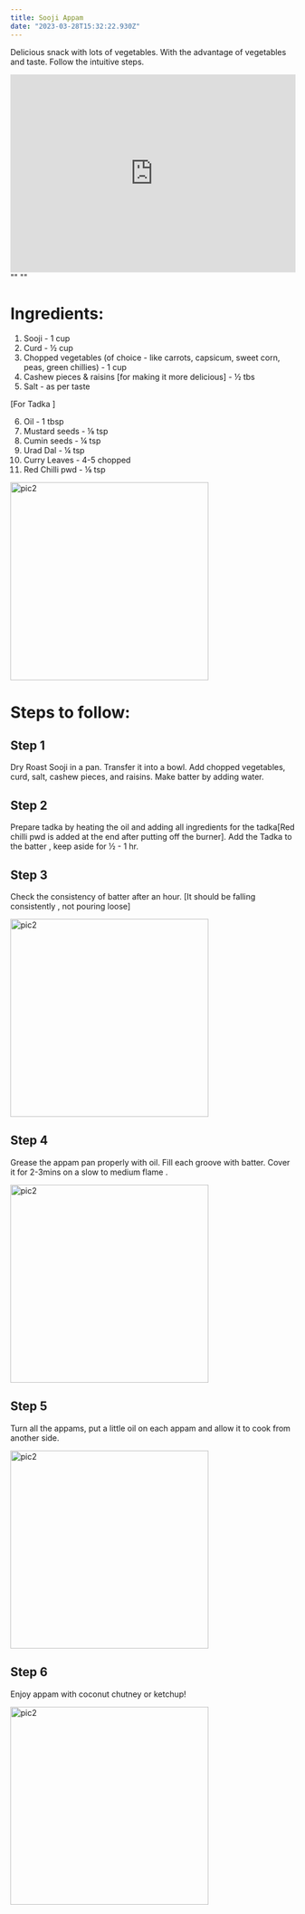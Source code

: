 ```yaml
---
title: Sooji Appam
date: "2023-03-28T15:32:22.930Z"
---
```


Delicious snack with lots of vegetables. With the advantage of vegetables and taste. Follow the intuitive steps.

<iframe width="100%" height="350" src="https://www.youtube.com/embed/zDVHCnaKyMk" title="Sooji Appam" frameborder="0" allow="accelerometer; autoplay; clipboard-write; encrypted-media; gyroscope; picture-in-picture; web-share" allowfullscreen></iframe>
""
""

# Ingredients:

1. Sooji - 1 cup
2. Curd - ½ cup
3. Chopped vegetables
   (of choice - like
   carrots, capsicum,
   sweet corn, peas,
   green chillies) - 1 cup
4. Cashew pieces & raisins
   [for making it more
   delicious] - ½ tbs
5. Salt - as per taste

[For Tadka ]

6. Oil - 1 tbsp
7. Mustard seeds - ⅛ tsp
8. Cumin seeds - ¼ tsp
9. Urad Dal - ¼ tsp
10. Curry Leaves - 4-5 chopped
11. Red Chilli pwd - ⅛ tsp

<img className="img-blogpage" src="https://firebasestorage.googleapis.com/v0/b/learning-firebase-img-crud.appspot.com/o/soojiAppam_pic1.jpeg?alt=media&token=f735040b-cb9a-4e80-aad8-070596c54636" alt="pic2" width="350" height="350" />

# Steps to follow:

## Step 1

Dry Roast Sooji in a pan. Transfer it into a bowl. Add chopped vegetables, curd, salt, cashew pieces, and raisins. Make batter by adding water.

## Step 2

Prepare tadka by heating the oil and adding all ingredients for the tadka[Red chilli pwd is added at the end after putting off the burner]. Add the Tadka to the batter , keep aside for ½ - 1 hr.

## Step 3

Check the consistency of batter after an hour. [It should be falling consistently , not pouring loose]

<img className="img-blogpage" src="https://firebasestorage.googleapis.com/v0/b/learning-firebase-img-crud.appspot.com/o/soojiAppam_pic2.jpeg?alt=media&token=5d5e0058-51f3-49b3-9ffa-0b2e8dc557b6" alt="pic2" width="350" height="350" />

## Step 4

Grease the appam pan properly with oil. Fill each groove with batter. Cover it for 2-3mins on a slow to medium flame .

<img className="img-blogpage" src="https://firebasestorage.googleapis.com/v0/b/learning-firebase-img-crud.appspot.com/o/soojiAppam_pic3.jpeg?alt=media&token=62ebec4f-a7f7-4723-a377-50888aee2def" alt="pic2" width="350" height="350" />

## Step 5

Turn all the appams, put a little oil on each appam and allow it to cook from another side.

<img className="img-blogpage" src="https://firebasestorage.googleapis.com/v0/b/learning-firebase-img-crud.appspot.com/o/soojiAppam_pic4.jpeg?alt=media&token=e4035bca-9f36-4e4e-95e3-3cc47121bd31" alt="pic2" width="350" height="350" />

## Step 6

Enjoy appam with coconut chutney or ketchup!

<img className="img-blogpage" src="https://firebasestorage.googleapis.com/v0/b/learning-firebase-img-crud.appspot.com/o/soojiAppam_pic5.jpeg?alt=media&token=4b236ff3-becd-4411-b8ee-2681fe6dd4ee" alt="pic2" width="350" height="350" />
